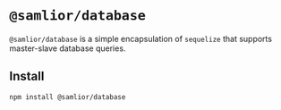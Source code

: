 # `@samlior/database`

`@samlior/database` is a simple encapsulation of `sequelize` that supports master-slave database queries.

## Install

```
npm install @samlior/database
```
